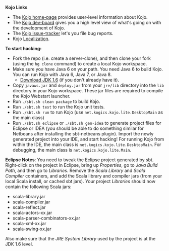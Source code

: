 **Kojo Links**

* The [Kojo home-page][1] provides user-level information about Kojo.
* The [Kojo dev-board][2] gives you a high level view of what's going on with the development of Kojo. 
* The [Kojo issue-tracker][3] let's you file bug reports.
* Kojo [Localization][5].

**To start hacking:**

* Fork the repo (i.e. create a server-clone), and then clone your fork (using the `hg clone` command) to create a local Kojo workspace.
* Make sure you have Java 6 on your path. You need Java 6 to build Kojo.  You can run Kojo with Java 6, Java 7, or Java 8.
    * [Download JDK 1.6][4] (if you don't already have it).
* Copy `javaws.jar` and `deploy.jar` from your `jre/lib` directory into the `lib` directory in your Kojo workspace. These jar files are required to compile the Kojo Webstart launcher.
* Run `./sbt.sh clean package` to build Kojo.
* Run `./sbt.sh test` to run the Kojo unit tests.
* Run `./sbt.sh run` to run Kojo (use `net.kogics.kojo.lite.DesktopMain` as the main class)
* Run `./sbt.sh eclipse` or `./sbt.sh gen-idea` to generate project files for Eclipse or IDEA (you should be able to do something similar for Netbeans after installing the sbt-netbeans plugin). Import the newly generated project into your IDE, and start hacking! For running Kojo from within the IDE, the main class is `net.kogics.kojo.lite.DesktopMain`. For debugging, the main class is `net.kogics.kojo.lite.Main`. 

**Eclipse Notes**:
You need to tweak the Eclipse project generated by sbt. Right-click on the project in Eclipse, bring up *Properties*, go to *Java Build Path*, and then go to *Libraries*. Remove the *Scala Library* and *Scala Compiler* containers, and add the Scala library and compiler jars (from your local Scala install, or cached sbt jars). Your project *Libraries* should now contain the following Scala jars:

* scala-library.jar
* scala-compiler.jar
* scala-reflect.jar
* scala-actors-xx.jar
* scala-parser-combinators-xx.jar
* scala-xml-xx.jar
* scala-swing-xx.jar
 
Also make sure that the *JRE System Library* used by the project is at the JDK 1.6 level.

  [1]: http://www.kogics.net/kojo
  [2]: https://trello.com/b/hxgeMSOj/kojo-development
  [3]: https://bitbucket.org/lalit_pant/kojo/issues?status=new&status=open
  [4]: http://www.oracle.com/technetwork/java/javase/downloads/java-archive-downloads-javase6-419409.html
  [5]: https://bitbucket.org/lalit_pant/kojo/wiki/Kojo%20Localization